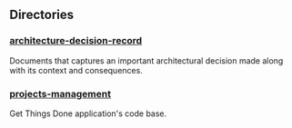 ## Directories
### [architecture-decision-record](./architecture-decision-record)
Documents that captures an important architectural decision made along with its context and consequences.

### [projects-management](./projects-management)
Get Things Done application's code base. 